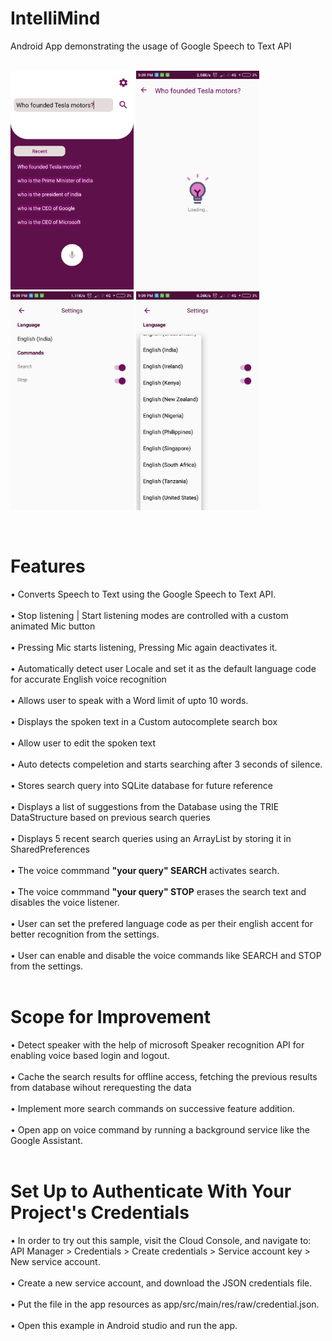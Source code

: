 # IntelliMind
Android App demonstrating the usage of Google Speech to Text API<br><br>

<p float="left">
<img  src="https://github.com/pranavj7Z/IntelliMind/blob/master/screenshots/screenshot1.png" height="350" alt="Screenshot"/>
<img src="https://github.com/pranavj7Z/IntelliMind/blob/master/screenshots/screenshot2.png" height="350" alt="Screenshot"/>
<img  src="https://github.com/pranavj7Z/IntelliMind/blob/master/screenshots/screenshot3.png" height="350" alt="Screenshot"/>
  <img  src="https://github.com/pranavj7Z/IntelliMind/blob/master/screenshots/screenshot4.png" height="350" alt="Screenshot"/>
</p><br>

#  Features
•  Converts Speech to Text using the Google Speech to Text API.<br><br>
•  Stop listening | Start listening modes are controlled with a custom animated Mic button<br><br>
•  Pressing Mic starts listening, Pressing Mic again deactivates it.<br><br>
•  Automatically detect user Locale and set it as the default language code for accurate English voice recognition<br><br>
•  Allows user to speak with a Word limit of upto 10 words.<br><br>
•  Displays the spoken text in a Custom autocomplete search box<br><br>
•  Allow user to edit the spoken text<br><br>
•  Auto detects compeletion and starts searching after 3 seconds of silence.<br><br>
•  Stores search query into SQLite database for future reference<br><br>
•  Displays a list of suggestions from the Database using the TRIE DataStructure based on previous search queries<br><br>
•  Displays 5 recent search queries using an ArrayList by storing it in SharedPreferences<br><br>
•  The voice commmand <b>"your query" SEARCH</b> activates search.<br><br>
•  The voice commmand <b>"your query" STOP</b> erases the search text and disables the voice listener.<br><br>
•  User can set the prefered language code as per their english accent for better recognition from the settings.<br><br>
•  User can enable and disable the voice commands like SEARCH and STOP from the settings.<br><br>

#  Scope for Improvement
•  Detect speaker with the help of microsoft Speaker recognition API for enabling voice based login and logout.<br><br>
•  Cache the search results for offline access, fetching the previous results from database wihout rerequesting the data<br><br>
•  Implement more search commands on successive feature addition.<br><br>
•  Open app on voice command by running a background service like the Google Assistant.<br><br>

# Set Up to Authenticate With Your Project's Credentials
• In order to try out this sample, visit the Cloud Console, and navigate to: API Manager > Credentials > Create credentials >   Service account key > New service account.<br><br>
• Create a new service account, and download the JSON credentials file.<br><br>
• Put the file in the app resources as app/src/main/res/raw/credential.json.<br><br>
• Open this example in Android studio and run the app. <br><br>
